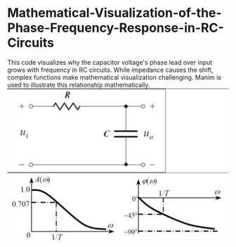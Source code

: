 # Mathematical-Visualization-of-the-Phase-Frequency-Response-in-RC-Circuits
This code visualizes why the capacitor voltage's phase lead over input grows with frequency in RC circuits. While impedance causes the shift, complex functions make mathematical visualization challenging. Manim is used to illustrate this relationship mathematically.
![图片](https://github.com/kuaizhoucheng/Mathematical-Visualization-of-the-Phase-Frequency-Response-in-RC-Circuits/blob/main/Low_pass_circuit.png)
